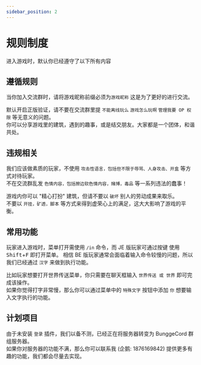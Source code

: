```yaml
---
sidebar_position: 2
---
```


# 规则制度

进入游戏时，默认你已经遵守了以下所有内容

## 遵循规则

当你加入交流群时，请将游戏昵称前缀必须为`游戏昵称` 这是为了更好的进行交流。 

默认开启正版验证，请不要在交流群里提 `不能离线玩么` `游戏怎么玩啊` `管理我要 OP 权限` 等无意义的问题。  
你可以分享游戏里的建筑，遇到的趣事，或是结交朋友。大家都是一个团体，和谐共处。

## 违规相关

我们应该做素质的玩家，不使用 `攻击性语言，包括但不限于辱骂、人身攻击、开盒` 等方式对待玩家。  
不在交流群乱发 `色情内容，包括擦边软色情内容，赌博，毒品` 等一系列违法的蠢事！  

游戏内你可以 "精心打扮" 建筑，但请不要以 `破坏` 别人的劳动成果来取乐。  
不要以 `开挂，矿透，脚本` 等方式来得到虚荣心上的满足，这大大影响了游戏的平衡。


## 常用功能

玩家进入游戏时，菜单打开需使用 `/in` 命令，而 JE 版玩家可通过按键 使用 <kbd>Shift</kbd>+<kbd>F</kbd> 即打开菜单。
相信 BE 版玩家通常会面临着输入命令较慢的问题，所以我们已经通过 `汉字` 来做到执行功能。

比如玩家想要打开世界传送菜单，你只需要在聊天框输入 `世界传送 或 世界` 即可完成该操作。  
如果你觉得打字非常慢，那么你可以通过菜单中的 `特殊文字` 按钮中添加 `你` 想要输入文字执行的功能。

## 计划项目

由于未安装 `登录` 插件，我们以备不测，已经正在将服务器转变为 BunggeCord 群组服务器。  
如果你对服务器的功能不满，那么你可以联系我 (企鹅: 1876169842) 提供更多有趣的功能，我们都会尽量去实现。
